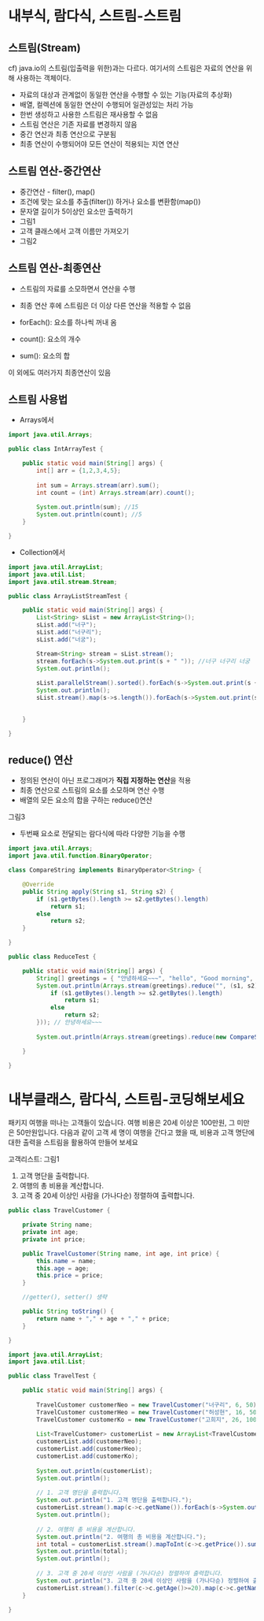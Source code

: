 # 내부식, 람다식, 스트림-스트림
## 스트림(Stream)
cf) java.io의 스트림(입출력을 위한)과는 다르다. 여기서의 스트림은 자료의 연산을 위해 사용하는 객체이다.

- 자료의 대상과 관계없이 동일한 연산을 수행할 수 있는 기능(자료의 추상화)
- 배열, 컬렉션에 동일한 연산이 수행되어 일관성있는 처리 가능
- 한번 생성하고 사용한 스트림은 재사용할 수 없음
- 스트림 연산은 기존 자료를 변경하지 않음
- 중간 연산과 최종 연산으로 구분됨
- 최종 연산이 수행되어야 모든 연산이 적용되는 지연 연산

## 스트림 연산-중간연산
- 중간연산 - filter(), map()
- 조건에 맞는 요소를 추출(filter()) 하거나 요소를 변환함(map())
- 문자열 길이가 5이상인 요소만 출력하기
- 그림1
- 고객 클래스에서 고객 이름만 가져오기
- 그림2

## 스트림 연산-최종연산
- 스트림의 자료를 소모하면서 연산을 수행
- 최종 연산 후에 스트림은 더 이상 다른 연산을 적용할 수 없음<br>

- forEach(): 요소를 하나씩 꺼내 옴
- count(): 요소의 개수
- sum(): 요소의 합

이 외에도 여러가지 최종연산이 있음

## 스트림 사용법

- Arrays에서

```java
import java.util.Arrays;

public class IntArrayTest {

	public static void main(String[] args) {
		int[] arr = {1,2,3,4,5};
		
		int sum = Arrays.stream(arr).sum();
		int count = (int) Arrays.stream(arr).count();
		
		System.out.println(sum); //15
		System.out.println(count); //5
	}

}
```

- Collection에서

```java
import java.util.ArrayList;
import java.util.List;
import java.util.stream.Stream;

public class ArrayListStreamTest {

	public static void main(String[] args) {
		List<String> sList = new ArrayList<String>();
		sList.add("너구");
		sList.add("너구리");
		sList.add("너궁");

		Stream<String> stream = sList.stream();
		stream.forEach(s->System.out.print(s + " ")); //너구 너구리 너궁 
		System.out.println();
		
		sList.parallelStream().sorted().forEach(s->System.out.print(s + " "));//너구리 너궁 너구 
		System.out.println();
		sList.stream().map(s->s.length()).forEach(s->System.out.print(s + " "));//2 3 2
		

	}

}
```

## reduce() 연산
- 정의된 연산이 아닌 프로그래머가 **직접 지정하는 연산**을 적용
- 최종 연산으로 스트림의 요소를 소모하며 연산 수행
- 배열의 모든 요소의 합을 구하는 reduce()연산

그림3

- 두번째 요소로 전달되는 람다식에 따라 다양한 기능을 수행

```java
import java.util.Arrays;
import java.util.function.BinaryOperator;

class CompareString implements BinaryOperator<String> {

	@Override
	public String apply(String s1, String s2) {
		if (s1.getBytes().length >= s2.getBytes().length)
			return s1;
		else
			return s2;
	}

}

public class ReduceTest {

	public static void main(String[] args) {
		String[] greetings = { "안녕하세요~~~", "hello", "Good morning", "반갑습니다." };
		System.out.println(Arrays.stream(greetings).reduce("", (s1, s2) -> {
			if (s1.getBytes().length >= s2.getBytes().length)
				return s1;
			else
				return s2;
		})); // 안녕하세요~~~
		
		System.out.println(Arrays.stream(greetings).reduce(new CompareString()).get());//안녕하세요~~~

	}

}

```

# 내부클래스, 람다식, 스트림-코딩해보세요

패키지 여행을 떠나는 고객들이 있습니다. 여행 비용은 20세 이상은 100만원, 그 미만은 50만원입니다. 다음과 같이 고객 세 명이 여행을 간다고 했을 때, 비용과 고객 명단에 대한 출력을 스트림을 활용하여 만들어 보세요

고객리스트:
그림1

1. 고객 명단을 출력합니다.
2. 여행의 총 비용을 계산합니다.
3. 고객 중 20세 이상인 사람을 (가나다순) 정렬하여 출력합니다.

```java
public class TravelCustomer {

	private String name;
	private int age;
	private int price;

	public TravelCustomer(String name, int age, int price) {
		this.name = name;
		this.age = age;
		this.price = price;
	}

	//getter(), setter() 생략

	public String toString() {
		return name + "," + age + "," + price;
	}

}
```

```java
import java.util.ArrayList;
import java.util.List;

public class TravelTest {

	public static void main(String[] args) {
		
		TravelCustomer customerNeo = new TravelCustomer("너구리", 6, 50);
		TravelCustomer customerHeo = new TravelCustomer("허성현", 16, 50);
		TravelCustomer customerKo = new TravelCustomer("고희지", 26, 100);
		
		List<TravelCustomer> customerList = new ArrayList<TravelCustomer>();
		customerList.add(customerNeo);
		customerList.add(customerHeo);
		customerList.add(customerKo);
		
		System.out.println(customerList);
		System.out.println();
		
		// 1. 고객 명단을 출력합니다.
		System.out.println("1. 고객 명단을 출력합니다.");
		customerList.stream().map(c->c.getName()).forEach(s->System.out.println(s));
		System.out.println();
		
		// 2. 여행의 총 비용을 계산합니다.
		System.out.println("2. 여행의 총 비용을 계산합니다.");
		int total = customerList.stream().mapToInt(c->c.getPrice()).sum();
		System.out.println(total);
		System.out.println();
		
		// 3. 고객 중 20세 이상인 사람을 (가나다순) 정렬하여 출력합니다.
		System.out.println("3. 고객 중 20세 이상인 사람을 (가나다순) 정렬하여 출력합니다.");
		customerList.stream().filter(c->c.getAge()>=20).map(c->c.getName()).sorted().forEach(s->System.out.println(s));
	}

}

```